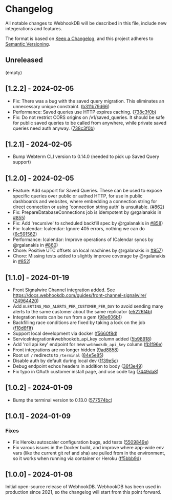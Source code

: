 # Changelog

All notable changes to WebhookDB will be described in this file,
include new integerations and features.

The format is based on [Keep a Changelog](https://keepachangelog.com/en/1.1.0/),
and this project adheres to [Semantic Versioning](https://semver.org/spec/v2.0.0.html).

## Unreleased

(empty)

## [1.2.2] - 2024-02-05

- Fix: There was a bug with the saved query migration. This eliminates an unnecessary unique constraint. ([b311b79d66](https://github.com/webhookdb/webhookdb/commit/b311b79d66082c67de41c0892412fa1ce785f76a))
- Performance: Saved queries use HTTP expires caching. ([738c3f0b](https://github.com/webhookdb/webhookdb/commit/738c3f0bf4a7b1da5c0d247b389dae22fde590d3))
- Fix: Do not restrict CORS origins on /v1/saved_queries. It should be safe for public saved queries
  to be called from anywhere, while private saved queries need auth anyway. ([738c3f0b](https://github.com/webhookdb/webhookdb/commit/738c3f0bf4a7b1da5c0d247b389dae22fde590d3))

## [1.2.1] - 2024-02-05

- Bump Webterm CLI version to 0.14.0 (needed to pick up Saved Query support)

## [1.2.0] - 2024-02-05

- Feature: Add support for Saved Queries. These can be used to expose specific queries over public or authed HTTP, for use in public dashboards and websites, where embedding a connection string for direct connection or using 'connection string auth' is unsuitable. ([#862](https://github.com/webhookdb/webhookdb/pull/862))
- Fix: PrepareDatabaseConnections job is idempotent by @rgalanakis in [#855](https://github.com/webhookdb/webhookdb/pull/855))
- Fix: Add 'recursive' to scheduled backfill spec by @rgalanakis in [#858](https://github.com/webhookdb/webhookdb/pull/858))
- Fix: Icalendar: Icalendar: Ignore 405 errors, nothing we can do ([6c591562](https://github.com/webhookdb/webhookdb/commit/6c591562e363b59819b3e57987c2e52c88271bb5))
- Performance: Icalendar: Improve operations of ICalendar syncs by @rgalanakis in [#860](https://github.com/webhookdb/webhookdb/pull/860))
- Chore: Positive UTC offsets on local machines by @rgalanakis in [#857](https://github.com/webhookdb/webhookdb/pull/857))
- Chore: Missing tests added to slightly improve coverage by @rgalanakis in [#852](https://github.com/webhookdb/webhookdb/pull/852))

## [1.1.0] - 2024-01-19

- Front Signalwire Channel integration added. See <https://docs.webhookdb.com/guides/front-channel-signalwire/> ([24964420](https://github.com/webhookdb/webhookdb/commit/24964420))
- Add `ALERTING_MAX_ALERTS_PER_CUSTOMER_PER_DAY` to avoid sending many alerts to the same customer about the same replicator ([e5226f4b](https://github.com/webhookdb/webhookdb/commit/e5226f4b))
- Integration tests can be run from a gem ([98e606b1](https://github.com/webhookdb/webhookdb/commit/98e606b1))
- Backfilling race conditions are fixed by taking a lock on the job ([f18d6f1f](https://github.com/webhookdb/webhookdb/commit/f18d6f1f))
- Support local development via docker ([f5660f8d](https://github.com/webhookdb/webhookdb/commit/f5660f8d))
- ServiceIntegration#webhookdb_api_key column added ([5b98918](https://github.com/webhookdb/webhookdb/commit/5b98918))
- Add 'roll api key' endpoint for new `webhookdb_api_key` column ([fb1f96e](https://github.com/webhookdb/webhookdb/commit/fb1f96e))
- Front integrations are no longer hidden ([9ad8858](https://github.com/webhookdb/webhookdb/commit/9ad8858))
- Root url `/` redirects to `/terminal` ([84e5e85](https://github.com/webhookdb/webhookdb/commit/84e5e85))
- Disable auth by default during local dev ([1f39e5c](https://github.com/webhookdb/webhookdb/commit/1f39e5c))
- Debug endpoint echos headers in addition to body ([36f3e49](https://github.com/webhookdb/webhookdb/commit/36f3e49))
- Fix typo in OAuth customer install page, and use code tag ([7449da8](https://github.com/webhookdb/webhookdb/commit/7449da8))

## [1.0.2] - 2024-01-09

- Bump the terminal version to 0.13.0 ([577574bc](https://github.com/webhookdb/webhookdb/commit/577574bce8e8c2b13633749541d3bc4a8165a8ed))

## [1.0.1] - 2024-01-09

### Fixes

- Fix Heroku autoscaler configuration bugs, add tests ([5509849e](https://github.com/webhookdb/webhookdb/commit/5509849e9a019a73eb703e66174d897764d8823b))
- Fix varous issues in the Docker build, and improve where app-wide env vars (like the current git ref and sha) are pulled from in the environment, so it works when running via container or Heroku ([ff5bbb9d](https://github.com/webhookdb/webhookdb/commit/ff5bbb9d80acede9a260196b6698742bc49eebb7))

## [1.0.0] - 2024-01-08

Initial open-source release of WebhookDB. WebhookDB has been used in production
since 2021, so the changelog will start from this point forward.
